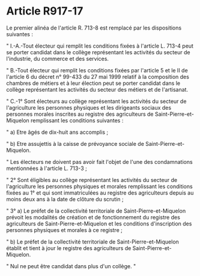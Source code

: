 # Article R917-17

Le premier alinéa de l'article R. 713-8 est remplacé par les dispositions suivantes :

" I.-A.-Tout électeur qui remplit les conditions fixées à l'article L. 713-4 peut se porter candidat dans le collège représentant les activités du secteur de l'industrie, du commerce et des services.

" B.-Tout électeur qui remplit les conditions fixées par l'article 5 et le II de l'article 6 du décret n° 99-433 du 27 mai 1999 relatif à la composition des chambres de métiers et à leur élection peut se porter candidat dans le collège représentant les activités du secteur des métiers et de l'artisanat.

" C.-1° Sont électeurs au collège représentant les activités du secteur de l'agriculture les personnes physiques et les dirigeants sociaux des personnes morales inscrites au registre des agriculteurs de Saint-Pierre-et-Miquelon remplissant les conditions suivantes :

" a) Etre âgés de dix-huit ans accomplis ;

" b) Etre assujettis à la caisse de prévoyance sociale de Saint-Pierre-et-Miquelon.

" Les électeurs ne doivent pas avoir fait l'objet de l'une des condamnations mentionnées à l'article L. 713-3 ;

" 2° Sont éligibles au collège représentant les activités du secteur de l'agriculture les personnes physiques et morales remplissant les conditions fixées au 1° et qui sont immatriculées au registre des agriculteurs depuis au moins deux ans à la date de clôture du scrutin ;

" 3° a) Le préfet de la collectivité territoriale de Saint-Pierre-et-Miquelon prévoit les modalités de création et de fonctionnement du registre des agriculteurs de Saint-Pierre-et-Miquelon et les conditions d'inscription des personnes physiques et morales à ce registre ;

" b) Le préfet de la collectivité territoriale de Saint-Pierre-et-Miquelon établit et tient à jour le registre des agriculteurs de Saint-Pierre-et-Miquelon.

" Nul ne peut être candidat dans plus d'un collège. "
